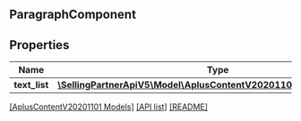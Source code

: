 ## ParagraphComponent

## Properties

Name | Type | Description | Notes
------------ | ------------- | ------------- | -------------
**text_list** | [**\SellingPartnerApiV5\Model\AplusContentV20201101\TextComponent[]**](TextComponent.md) |  |

[[AplusContentV20201101 Models]](../) [[API list]](../../Api) [[README]](../../../README.md)

